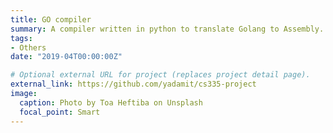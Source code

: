 ```yaml
---
title: GO compiler
summary: A compiler written in python to translate Golang to Assembly.
tags:
- Others
date: "2019-04T00:00:00Z"

# Optional external URL for project (replaces project detail page).
external_link: https://github.com/yadamit/cs335-project
image:
  caption: Photo by Toa Heftiba on Unsplash
  focal_point: Smart
---
```

